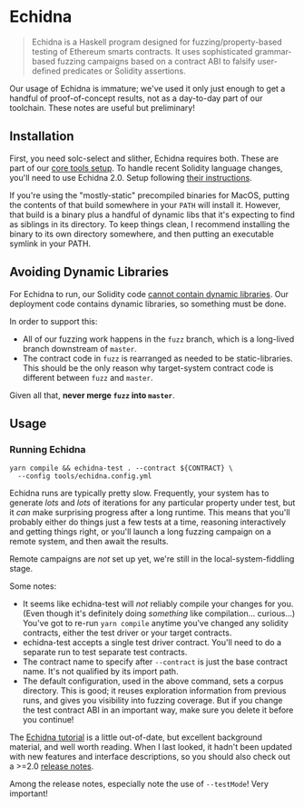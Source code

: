 # Echidna

> Echidna is a Haskell program designed for fuzzing/property-based testing of Ethereum smarts contracts. It uses sophisticated grammar-based fuzzing campaigns based on a contract ABI to falsify user-defined predicates or Solidity assertions.

Our usage of Echidna is immature; we've used it only just enough to get a handful of proof-of-concept results, not as a day-to-day part of our toolchain. These notes are useful but preliminary!

## Installation

First, you need solc-select and slither, Echidna requires both. These are part of our [core tools setup](dev-env.md). To handle recent Solidity language changes, you'll need to use Echidna 2.0. Setup following [their instructions](https://github.com/crytic/echidna/#installation).

If you're using the "mostly-static" precompiled binaries for MacOS, putting the contents of that build somewhere in your `PATH` will install it. However, that build is a binary plus a handful of dynamic libs that it's expecting to find as siblings in its directory. To keep things clean, I recommend installing the binary to its own directory somewhere, and then putting an executable symlink in your PATH.

## Avoiding Dynamic Libraries

For Echidna to run, our Solidity code [cannot contain dynamic libraries](https://github.com/crytic/echidna/#limitations-and-known-issues). Our deployment code contains dynamic libraries, so something must be done.

In order to support this:

- All of our fuzzing work happens in the `fuzz` branch, which is a long-lived branch downstream of `master`.
- The contract code in `fuzz` is rearranged as needed to be static-libraries. This should be the only reason why target-system contract code is different between `fuzz` and `master`.

Given all that, **never merge `fuzz` into `master`**.

## Usage

### Running Echidna

    yarn compile && echidna-test . --contract ${CONTRACT} \
      --config tools/echidna.config.yml

Echidna runs are typically pretty slow. Frequently, your system has to generate _lots_ and _lots_ of iterations for any particular property under test, but it _can_ make surprising progress after a long runtime. This means that you'll probably either do things just a few tests at a time, reasoning interactively and getting things right, or you'll launch a long fuzzing campaign on a remote system, and then await the results.

Remote campaigns are _not_ set up yet, we're still in the local-system-fiddling stage.

Some notes:

- It seems like echidna-test will _not_ reliably compile your changes for you. (Even though it's definitely doing _something_ like compilation... curious...) You've got to re-run `yarn compile` anytime you've changed any solidity contracts, either the test driver or your target contracts.
- echidna-test accepts a single test driver contract. You'll need to do a separate run to test separate test contracts.
- The contract name to specify after `--contract` is just the base contract name. It's not qualified by its import path.
- The default configuration, used in the above command, sets a corpus directory. This is good; it reuses exploration information from previous runs, and gives you visibility into fuzzing coverage. But if you change the test contract ABI in an important way, make sure you delete it before you continue!

The [Echidna tutorial](https://github.com/crytic/building-secure-contracts/tree/master/program-analysis/echidna#echidna-tutorial) is a little out-of-date, but excellent background material, and well worth reading. When I last looked, it hadn't been updated with new features and interface descriptions, so you should also check out a >=2.0 [release notes](https://github.com/crytic/echidna/releases/tag/v2.0.0).

Among the release notes, especially note the use of `--testMode`! Very important!
